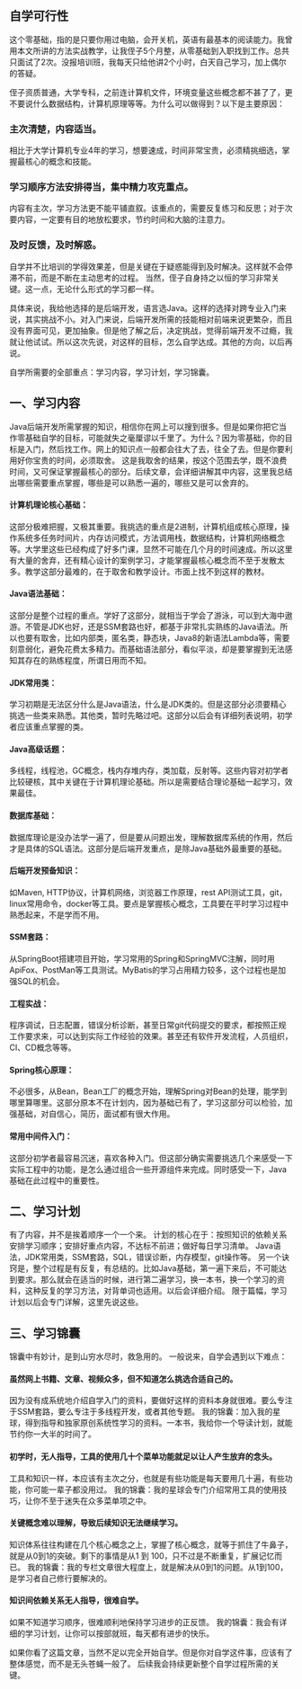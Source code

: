 ## 自学可行性
这个零基础，指的是只要你用过电脑，会开关机，英语有最基本的阅读能力。我曾用本文所讲的方法实战教学，让我侄子5个月整，从零基础到入职找到工作。总共只面试了2次。没报培训班，我每天只给他讲2个小时，白天自己学习，加上偶尔的答疑。 

侄子资质普通，大学专科，之前连计算机文件，环境变量这些概念都不甚了了，更不要说什么数据结构，计算机原理等等。为什么可以做得到？以下是主要原因：
### 主次清楚，内容适当。
相比于大学计算机专业4年的学习，想要速成，时间非常宝贵，必须精挑细选，掌握最核心的概念和技能。

### 学习顺序方法安排得当，集中精力攻克重点。
内容有主次，学习方法更不能平铺直叙。该重点的，需要反复练习和反思；对于次要内容，一定要有目的地放松要求，节约时间和大脑的注意力。

### 及时反馈，及时解惑。
自学并不比培训的学得效果差，但是关键在于疑惑能得到及时解决。这样就不会停滞不前，而是不断在主动思考的过程。
当然，侄子自身持之以恒的学习非常关键。这一点，无论什么形式的学习都一样。

具体来说，我给他选择的是后端开发，语言选Java。这样的选择对跨专业入门来说，其实挑战不小。对入门来说，后端开发所需的技能相对前端来说更繁杂，而且没有界面可见，更加抽象。但是他了解之后，决定挑战，觉得前端开发不过瘾，我就让他试试。所以这次先说，对这样的目标，怎么自学达成。其他的方向，以后再说。

自学所需要的全部重点：学习内容，学习计划，学习锦囊。

## 一、学习内容
Java后端开发所需掌握的知识，相信你在网上可以搜到很多。但是如果你把它当作零基础自学的目标，可能就失之毫厘谬以千里了。为什么？因为零基础，你的目标是入门，然后找工作。网上的知识点一般都会往大了去，往全了去。但是你要利用好你宝贵的时间，必须取舍。
这是我取舍的结果，按这个范围去学，既不浪费时间，又可保证掌握最核心的部分。后续文章，会详细讲解其中内容，这里我总结出哪些需要重点掌握，哪些是可以熟悉一遍的，哪些又是可以舍弃的。

#### 计算机理论核心基础：
这部分极难把握，又极其重要。我挑选的重点是2进制，计算机组成核心原理，操作系统多任务时间片，内存访问模式，方法调用栈，数据结构，计算机网络概念等。大学里这些已经构成了好多门课，显然不可能在几个月的时间速成。所以这里有大量的舍弃，还有精心设计的案例学习，才能掌握最核心概念而不至于发散太多。教学这部分最难的，在于取舍和教学设计。市面上找不到这样的教材。

#### Java语法基础：
这部分是整个过程的重点。学好了这部分，就相当于学会了游泳，可以到大海中遨游。不管是JDK也好，还是SSM套路也好，都基于非常扎实熟练的Java语法。所以也要有取舍，比如内部类，匿名类，静态块，Java8的新语法Lambda等，需要刻意弱化，避免花费太多精力。而基础语法部分，看似平淡，却是要掌握到无法感知其存在的熟练程度，所谓日用而不知。

#### JDK常用类：
学习初期是无法区分什么是Java语法，什么是JDK类的。但是这部分必须要精心挑选一些类来熟悉。其他类，暂时先略过吧。这部分以后会有详细列表说明，初学者应该重点掌握的类。

#### Java高级话题：
多线程，线程池，GC概念，栈内存堆内存，类加载，反射等。这些内容对初学者比较硬核，其中关键在于计算机理论基础。所以是需要结合理论基础一起学习，效果最佳。

#### 数据库基础：
数据库理论是没办法学一遍了，但是要从问题出发，理解数据库系统的作用，然后才是具体的SQL语法。这部分是后端开发重点，是除Java基础外最重要的基础。

#### 后端开发预备知识：
如Maven, HTTP协议，计算机网络，浏览器工作原理，rest API测试工具，git，linux常用命令，docker等工具。要点是掌握核心概念，工具要在平时学习过程中熟悉起来，不是学而不用。

#### SSM套路：
从SpringBoot搭建项目开始，学习常用的Spring和SpringMVC注解，同时用ApiFox、PostMan等工具测试。MyBatis的学习占用精力较多，这个过程也是加强SQL的机会。

#### 工程实战：
程序调试，日志配置，错误分析诊断，甚至日常git代码提交的要求，都按照正规工作要求来，可以达到实际工作经验的效果。甚至还有软件开发流程，人员组织，CI、CD概念等等。

#### Spring核心原理：
不必很多，从Bean，Bean工厂的概念开始，理解Spring对Bean的处理，能学到哪里算哪里。这部分原本不在计划内，因为基础已有了，学习这部分可以检验，加强基础，对自信心，简历，面试都有很大作用。

#### 常用中间件入门：
这部分初学者最容易沉迷，喜欢各种入门。但这部分确实需要挑选几个来感受一下实际工程中的功能，是怎么通过组合一些开源组件来完成。同时感受一下，Java基础在此过程中的重要性。

## 二、学习计划
有了内容，并不是挨着顺序一个一个来。
计划的核心在于：按照知识的依赖关系安排学习顺序；安排好重点内容，不达标不前进；做好每日学习清单。
Java语法，JDK常用类，SSM套路，SQL，错误诊断，内存模型，git操作等。
另一个诀窍是，整个过程是有反复，有总结的。比如Java基础，第一遍下来后，不可能达到要求。那么就会在适当的时候，进行第二遍学习，换一本书，换一个学习的资料，这种反复的学习方法，对背单词也适用。以后会详细介绍。
限于篇幅，学习计划以后会专门详解，这里先说这些。

## 三、学习锦囊
锦囊中有妙计，是到山穷水尽时，救急用的。
一般说来，自学会遇到以下难点：

#### 虽然网上书籍、文章、视频众多，但不知道怎么挑选合适自己的。
因为没有成系统地介绍自学入门的资料，要做好这样的资料本身就很难。要么专注于SSM套路，要么专注于多线程开发，或者其他专题。
我的锦囊：加入我的星球，得到指导和独家原创系统性学习的资料。一本书，我给你一个导读计划，就能节约你一大半的时间了。

#### 初学时，无人指导，工具的使用几十个菜单功能就足以让人产生放弃的念头。
工具和知识一样，本应该有主次之分，也就是有些功能是每天要用几十遍，有些功能，你可能一辈子都没用过。
我的锦囊：我的星球会专门介绍常用工具的使用技巧，让你不至于迷失在众多菜单项之中。

#### 关键概念难以理解，导致后续知识无法继续学习。
知识体系往往构建在几个核心概念之上，掌握了核心概念，就等于抓住了牛鼻子，就是从0到1的突破。剩下的事情是从1 到 100，只不过是不断重复，扩展记忆而已。
我的锦囊：我的专栏文章很大程度上，就是解决从0到1的问题。从1到100，是学习者自己修行要解决的。


#### 知识间依赖关系无人指导，很难自学。
如果不知道学习顺序，很难顺利地保持学习进步的正反馈。
我的锦囊：我会有详细的学习计划，让你可以按部就班，每天都有进步的快乐。

如果你看了这篇文章，当然不足以完全开始自学。但是你对自学这件事，应该有了整体感觉，而不是无头苍蝇一般了。
后续我会持续更新整个自学过程所需的关键。
